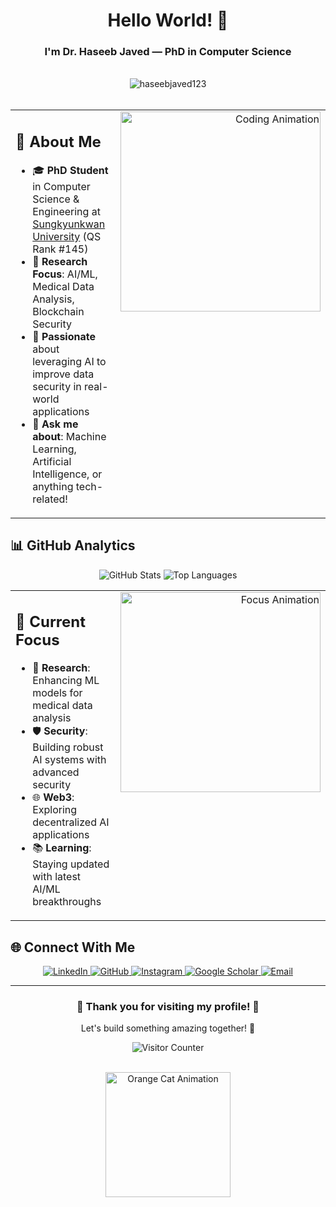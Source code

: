 <div align="center">
  <h1>Hello World! 👋</h1>
  <h3>I'm Dr. Haseeb Javed — PhD in Computer Science</h3>
</div>

<br>

<div align="center">
  <img src="https://komarev.com/ghpvc/?username=haseebjaved123&label=Profile%20views&color=0e75b6&style=flat" alt="haseebjaved123" />
</div>

<br>

<table width="100%">
  <tr>
    <td valign="top" width="60%">
      <h2>🎯 <b>About Me</b></h2>
      <ul>
        <li>🎓 <b>PhD Student</b> in Computer Science & Engineering at <a href="https://www.skku.edu.com/">Sungkyunkwan University</a> (QS Rank #145)</li>
        <li>🔬 <b>Research Focus</b>: AI/ML, Medical Data Analysis, Blockchain Security</li>
        <li>🌟 <b>Passionate</b> about leveraging AI to improve data security in real-world applications</li>
        <li>💬 <b>Ask me about</b>: Machine Learning, Artificial Intelligence, or anything tech-related!</li>
      </ul>
    </td>
    <td valign="top" align="right" width="40%">
      <img src="https://media.giphy.com/media/SWoSkN6DxTszqIKEqv/giphy.gif" width="320" alt="Coding Animation"/>
    </td>
  </tr>
</table>

## 📊 **GitHub Analytics**

<div align="center">
  <img src="https://github-readme-stats.vercel.app/api?username=haseebjaved123&show_icons=true&theme=default&hide_border=true&count_private=true" alt="GitHub Stats"/>
  <img src="https://github-readme-stats.vercel.app/api/top-langs/?username=haseebjaved123&layout=compact&theme=default&hide_border=true" alt="Top Languages"/>
</div>


<table width="100%">
  <tr>
    <td valign="top" width="60%">
      <h2>🎯 <b>Current Focus</b></h2>
      <ul>
        <li>🔬 <b>Research</b>: Enhancing ML models for medical data analysis</li>
        <li>🛡️ <b>Security</b>: Building robust AI systems with advanced security</li>
        <li>🌐 <b>Web3</b>: Exploring decentralized AI applications</li>
        <li>📚 <b>Learning</b>: Staying updated with latest AI/ML breakthroughs</li>
      </ul>
    </td>
    <td valign="top" align="right" width="40%">
      <img src="https://media.giphy.com/media/3o7btPCcdNniyf0ArS/giphy.gif" width="320" alt="Focus Animation"/>
    </td>
  </tr>
</table>

## 🌐 **Connect With Me**

<div align="center">
  <a href="https://www.linkedin.com/in/haseeb-javed-mlengineer" target="_blank">
    <img src="https://img.icons8.com/color/48/000000/linkedin.png" alt="LinkedIn"/>
  </a>
  <a href="https://haseebjaved123.github.io" target="_blank">
    <img src="https://img.icons8.com/color/48/000000/github.png" alt="GitHub"/>
  </a>
  <a href="https://www.instagram.com/haseeebay" target="_blank">
    <img src="https://img.icons8.com/color/48/000000/instagram-new.png" alt="Instagram"/>
  </a>
  <a href="https://scholar.google.com/citations?user=Px3nMw0AAAAJ&hl=en" target="_blank">
    <img src="https://img.icons8.com/color/48/000000/google-scholar.png" alt="Google Scholar"/>
  </a>
  <a href="mailto:haseebjaved1996@yahoo.com">
    <img src="https://img.icons8.com/color/48/000000/gmail.png" alt="Email"/>
  </a>
</div>

---

<div align="center">
  <h3>🌟 Thank you for visiting my profile! 🌟</h3>
  <p>Let's build something amazing together! 🚀</p>
  <p><img src="https://komarev.com/ghpvc/?username=haseebjaved123&label=Visitors&color=0e75b6&style=flat" alt="Visitor Counter"/></p>
</div>

<br>

<div align="center">
  <img src="https://media.giphy.com/media/26tn33aiTi1jkl6H6/giphy.gif" width="200" height="200" alt="Orange Cat Animation"/>
</div>